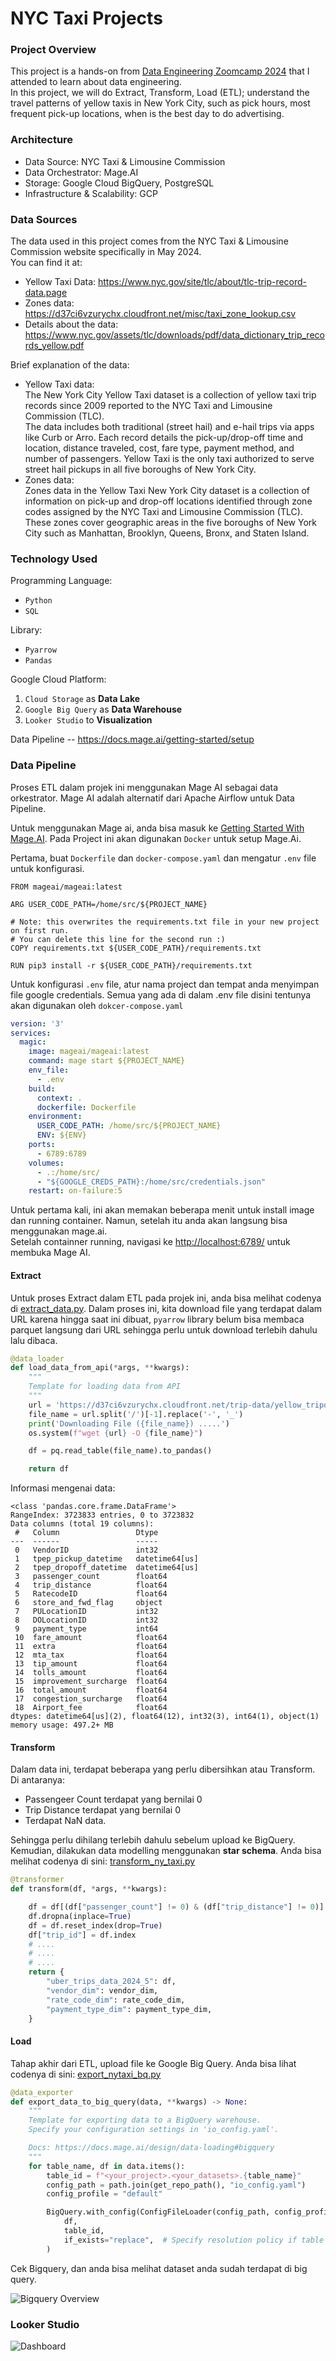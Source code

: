 # NYC Taxi Projects

### Project Overview   
This project is a hands-on from [Data Engineering Zoomcamp 2024](https://github.com/DataTalksClub/data-engineering-zoomcamp) that I attended to learn about data engineering.    
In this project, we will do Extract, Transform, Load (ETL); understand the travel patterns of yellow taxis in New York City, such as pick hours, most frequent pick-up locations, when is the best day to do advertising.

### Architecture
- Data Source: NYC Taxi & Limousine Commission
- Data Orchestrator: Mage.AI
- Storage: Google Cloud BigQuery, PostgreSQL
- Infrastructure & Scalability: GCP

### Data Sources
The data used in this project comes from the NYC Taxi & Limousine Commission website specifically in May 2024.    
You can find it at:
- Yellow Taxi Data: <https://www.nyc.gov/site/tlc/about/tlc-trip-record-data.page>
- Zones data: <https://d37ci6vzurychx.cloudfront.net/misc/taxi_zone_lookup.csv>
- Details about the data: <https://www.nyc.gov/assets/tlc/downloads/pdf/data_dictionary_trip_records_yellow.pdf>

Brief explanation of the data:
- Yellow Taxi data:   
The New York City Yellow Taxi dataset is a collection of yellow taxi trip records since 2009 reported to the NYC Taxi and Limousine Commission (TLC).   
The data includes both traditional (street hail) and e-hail trips via apps like Curb or Arro. Each record details the pick-up/drop-off time and location, distance traveled, cost, fare type, payment method, and number of passengers. Yellow Taxi is the only taxi authorized to serve street hail pickups in all five boroughs of New York City.
- Zones data:   
Zones data in the Yellow Taxi New York City dataset is a collection of information on pick-up and drop-off locations identified through zone codes assigned by the NYC Taxi and Limousine Commission (TLC). These zones cover geographic areas in the five boroughs of New York City such as Manhattan, Brooklyn, Queens, Bronx, and Staten Island.

### Technology Used
Programming Language: 
- `Python` 
- `SQL`

Library: 
- `Pyarrow` 
- `Pandas` 

Google Cloud Platform:  
1. `Cloud Storage` as **Data Lake**
2. `Google Big Query` as **Data Warehouse**
3. `Looker Studio` to **Visualization**

Data Pipeline -- <https://docs.mage.ai/getting-started/setup>

### Data Pipeline
Proses ETL dalam projek ini menggunakan Mage AI sebagai data orkestrator. Mage AI adalah alternatif dari Apache Airflow untuk Data Pipeline.  

Untuk menggunakan Mage ai, anda bisa masuk ke [Getting Started With Mage.AI](https://docs.mage.ai/getting-started/setup#docker-compose). Pada Project ini akan digunakan `Docker` untuk setup Mage.Ai. 

Pertama, buat `Dockerfile` dan `docker-compose.yaml` dan mengatur `.env` file untuk konfigurasi.

```docker
FROM mageai/mageai:latest

ARG USER_CODE_PATH=/home/src/${PROJECT_NAME}

# Note: this overwrites the requirements.txt file in your new project on first run. 
# You can delete this line for the second run :) 
COPY requirements.txt ${USER_CODE_PATH}/requirements.txt 

RUN pip3 install -r ${USER_CODE_PATH}/requirements.txt
```

Untuk konfigurasi `.env` file, atur nama project dan tempat anda menyimpan file google credentials. Semua yang ada di dalam .env file disini tentunya akan digunakan oleh `dokcer-compose.yaml`

```yaml
version: '3'
services:
  magic:
    image: mageai/mageai:latest
    command: mage start ${PROJECT_NAME}
    env_file:
      - .env
    build:
      context: .
      dockerfile: Dockerfile
    environment:
      USER_CODE_PATH: /home/src/${PROJECT_NAME}
      ENV: ${ENV}
    ports:
      - 6789:6789
    volumes:
      - .:/home/src/
      - "${GOOGLE_CREDS_PATH}:/home/src/credentials.json"
    restart: on-failure:5
```
Untuk pertama kali, ini akan memakan beberapa menit untuk install image dan running container. Namun, setelah itu anda akan langsung bisa menggunakan mage.ai.   
Setelah containner running, navigasi ke <http://localhost:6789/> untuk membuka Mage AI.

#### Extract 
Untuk proses Extract dalam ETL pada projek ini, anda bisa melihat codenya di [extract_data.py](https://github.com/MZakyFirdaus/Portofolio-Projects/blob/main/Projects/NY%20Taxi/mage-files/loader/extract_data.py). Dalam proses ini, kita download file yang terdapat dalam URL karena hingga saat ini dibuat, `pyarrow` library belum bisa membaca parquet langsung dari URL sehingga perlu untuk download terlebih dahulu lalu dibaca. 
```python
@data_loader
def load_data_from_api(*args, **kwargs):
    """
    Template for loading data from API
    """
    url = 'https://d37ci6vzurychx.cloudfront.net/trip-data/yellow_tripdata_2024-05.parquet'
    file_name = url.split('/')[-1].replace('-', '_')
    print('Downloading File ({file_name}) .....')
    os.system(f"wget {url} -O {file_name}")

    df = pq.read_table(file_name).to_pandas()

    return df
```
Informasi mengenai data: 
```
<class 'pandas.core.frame.DataFrame'>
RangeIndex: 3723833 entries, 0 to 3723832
Data columns (total 19 columns):
 #   Column                 Dtype         
---  ------                 -----         
 0   VendorID               int32         
 1   tpep_pickup_datetime   datetime64[us]
 2   tpep_dropoff_datetime  datetime64[us]
 3   passenger_count        float64       
 4   trip_distance          float64       
 5   RatecodeID             float64       
 6   store_and_fwd_flag     object        
 7   PULocationID           int32         
 8   DOLocationID           int32         
 9   payment_type           int64         
 10  fare_amount            float64       
 11  extra                  float64       
 12  mta_tax                float64       
 13  tip_amount             float64       
 14  tolls_amount           float64       
 15  improvement_surcharge  float64       
 16  total_amount           float64       
 17  congestion_surcharge   float64       
 18  Airport_fee            float64       
dtypes: datetime64[us](2), float64(12), int32(3), int64(1), object(1)
memory usage: 497.2+ MB
```
#### Transform   
Dalam data ini, terdapat beberapa yang perlu dibersihkan atau Transform. Di antaranya: 
- Passengeer Count terdapat yang bernilai 0
- Trip Distance terdapat yang bernilai 0 
- Terdapat NaN data.

Sehingga perlu dihilang terlebih dahulu sebelum upload ke BigQuery. Kemudian, dilakukan data modelling menggunakan **star schema**. Anda bisa melihat codenya di sini: [transform_ny_taxi.py](https://github.com/MZakyFirdaus/Portofolio-Projects/blob/main/Projects/NY%20Taxi/mage-files/transformer/transfrom_ny_taxi.py)
```python
@transformer
def transform(df, *args, **kwargs):

    df = df[(df["passenger_count"] != 0) & (df["trip_distance"] != 0)]
    df.dropna(inplace=True)
    df = df.reset_index(drop=True)
    df["trip_id"] = df.index
    # ....
    # ....
    # ....
    return {
        "uber_trips_data_2024_5": df, 
        "vendor_dim": vendor_dim,
        "rate_code_dim": rate_code_dim,
        "payment_type_dim": payment_type_dim,
    }
```
#### Load
Tahap akhir dari ETL, upload file ke Google Big Query. 
Anda bisa lihat codenya di sini: [export_nytaxi_bq.py](https://github.com/MZakyFirdaus/Portofolio-Projects/blob/main/Projects/NY%20Taxi/mage-files/exporter/export_nytaxi_bq.py)
```python
@data_exporter
def export_data_to_big_query(data, **kwargs) -> None:
    """
    Template for exporting data to a BigQuery warehouse.
    Specify your configuration settings in 'io_config.yaml'.

    Docs: https://docs.mage.ai/design/data-loading#bigquery
    """
    for table_name, df in data.items():
        table_id = f"<your_project>.<your_datasets>.{table_name}"
        config_path = path.join(get_repo_path(), "io_config.yaml")
        config_profile = "default"

        BigQuery.with_config(ConfigFileLoader(config_path, config_profile)).export(
            df,
            table_id,
            if_exists="replace",  # Specify resolution policy if table name already exists
        )
```
Cek Bigquery, dan anda bisa melihat dataset anda sudah terdapat di big query.   

![Bigquery Overview](/Projects/NY%20Taxi/img/bigquery_overview.png)

### Looker Studio
![Dashboard](/Projects/NY%20Taxi/img/Nyc_Yellow_Taxi_Dashboard.jpg)
